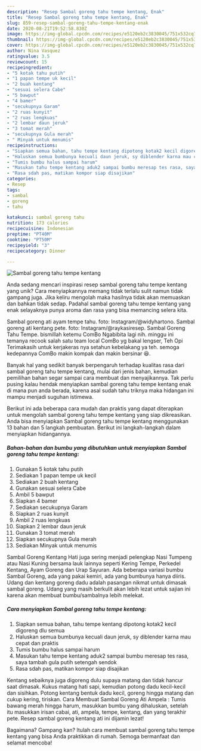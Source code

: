 ```yaml
---
description: "Resep Sambal goreng tahu tempe kentang, Enak"
title: "Resep Sambal goreng tahu tempe kentang, Enak"
slug: 859-resep-sambal-goreng-tahu-tempe-kentang-enak
date: 2020-08-21T19:52:58.830Z
image: https://img-global.cpcdn.com/recipes/e5120eb2c3830045/751x532cq70/sambal-goreng-tahu-tempe-kentang-foto-resep-utama.jpg
thumbnail: https://img-global.cpcdn.com/recipes/e5120eb2c3830045/751x532cq70/sambal-goreng-tahu-tempe-kentang-foto-resep-utama.jpg
cover: https://img-global.cpcdn.com/recipes/e5120eb2c3830045/751x532cq70/sambal-goreng-tahu-tempe-kentang-foto-resep-utama.jpg
author: Nina Vasquez
ratingvalue: 3.5
reviewcount: 15
recipeingredient:
- "5 kotak tahu putih"
- "1 papan tempe uk kecil"
- "2 buah kentang"
- "sesuai selera Cabe"
- "5 bawput"
- "4 bamer"
- "secukupnya Garam"
- "2 ruas kunyit"
- "2 ruas lengkuas"
- "2 lembar daun jeruk"
- "3 tomat merah"
- "secukupnya Gula merah"
- " Minyak untuk menumis"
recipeinstructions:
- "Siapkan semua bahan, tahu tempe kentang dipotong kotak2 kecil digoreng dlu semua"
- "Haluskan semua bumbunya kecuali daun jeruk, sy diblender karna mau cepat dan praktis"
- "Tumis bumbu halus sampai harum"
- "Masukan tahu tempe kentang aduk2 sampai bumbu meresap tes rasa, saya tambah gula putih setengah sendok"
- "Rasa sdah pas, matikan kompor siap disajikan"
categories:
- Resep
tags:
- sambal
- goreng
- tahu

katakunci: sambal goreng tahu 
nutrition: 173 calories
recipecuisine: Indonesian
preptime: "PT40M"
cooktime: "PT50M"
recipeyield: "3"
recipecategory: Dinner

---
```



![Sambal goreng tahu tempe kentang](https://img-global.cpcdn.com/recipes/e5120eb2c3830045/751x532cq70/sambal-goreng-tahu-tempe-kentang-foto-resep-utama.jpg)

Anda sedang mencari inspirasi resep sambal goreng tahu tempe kentang yang unik? Cara menyiapkannya memang tidak terlalu sulit namun tidak gampang juga. Jika keliru mengolah maka hasilnya tidak akan memuaskan dan bahkan tidak sedap. Padahal sambal goreng tahu tempe kentang yang enak selayaknya punya aroma dan rasa yang bisa memancing selera kita.

Sambal goreng ati ayam tempe tahu. foto: Instagram/@widyhartono. Sambal goreng ati kentang pete. foto: Instagram/@raykasiresep. Sambal Goreng Tahu Tempe. bismillah ketemu ComBo Ngabibita lagi nih. minggu ini temanya recook salah satu team local ComBo yg bakal lengser, Teh Opi Terimakasih untuk kerjakeras nya setahun kebelakang ya teh. semoga kedepannya ComBo makin kompak dan makin bersinar 😆.

Banyak hal yang sedikit banyak berpengaruh terhadap kualitas rasa dari sambal goreng tahu tempe kentang, mulai dari jenis bahan, kemudian pemilihan bahan segar sampai cara membuat dan menyajikannya. Tak perlu pusing kalau hendak menyiapkan sambal goreng tahu tempe kentang enak di mana pun anda berada, karena asal sudah tahu triknya maka hidangan ini mampu menjadi suguhan istimewa.


Berikut ini ada beberapa cara mudah dan praktis yang dapat diterapkan untuk mengolah sambal goreng tahu tempe kentang yang siap dikreasikan. Anda bisa menyiapkan Sambal goreng tahu tempe kentang menggunakan 13 bahan dan 5 langkah pembuatan. Berikut ini langkah-langkah dalam menyiapkan hidangannya.

<!--inarticleads1-->

##### Bahan-bahan dan bumbu yang dibutuhkan untuk menyiapkan Sambal goreng tahu tempe kentang:

1. Gunakan 5 kotak tahu putih
1. Sediakan 1 papan tempe uk kecil
1. Sediakan 2 buah kentang
1. Gunakan sesuai selera Cabe
1. Ambil 5 bawput
1. Siapkan 4 bamer
1. Sediakan secukupnya Garam
1. Siapkan 2 ruas kunyit
1. Ambil 2 ruas lengkuas
1. Siapkan 2 lembar daun jeruk
1. Gunakan 3 tomat merah
1. Siapkan secukupnya Gula merah
1. Sediakan  Minyak untuk menumis


Sambal Goreng Kentang Hati juga sering menjadi pelengkap Nasi Tumpeng atau Nasi Kuning bersama lauk lainnya seperti Kering Tempe, Perkedel Kentang, Ayam Goreng dan Urap Sayuran. Ada beberapa variasi bumbu Sambal Goreng, ada yang pakai kemiri, ada yang bumbunya hanya diiris. Udang dan kentang goreng dadu adalah pasangan nikmat untuk dimasak sambal goreng. Udang yang masih berkulit akan lebih lezat untuk sajian ini karena akan membuat bumbu/sambalnya lebih melekat. 

<!--inarticleads2-->

##### Cara menyiapkan Sambal goreng tahu tempe kentang:

1. Siapkan semua bahan, tahu tempe kentang dipotong kotak2 kecil digoreng dlu semua
1. Haluskan semua bumbunya kecuali daun jeruk, sy diblender karna mau cepat dan praktis
1. Tumis bumbu halus sampai harum
1. Masukan tahu tempe kentang aduk2 sampai bumbu meresap tes rasa, saya tambah gula putih setengah sendok
1. Rasa sdah pas, matikan kompor siap disajikan


Kentang sebaiknya juga digoreng dulu supaya matang dan tidak hancur saat dimasak. Kukus matang hati sapi, kemudian potong dadu kecil-kecil dan sisihkan. Potong kentang bentuk dadu kecil, goreng hingga matang dan cukup kering, tiriskan. Cara Membuat Sambal Goreng Ati Ampela : Tumis bawang merah hingga harum, masukkan bumbu yang dihaluskan, setelah itu masukkan irisan cabai, ati, ampela, tempe, kentang, dan yang terakhir pete. Resep sambal goreng kentang ati ini dijamin lezat! 

Bagaimana? Gampang kan? Itulah cara membuat sambal goreng tahu tempe kentang yang bisa Anda praktikkan di rumah. Semoga bermanfaat dan selamat mencoba!
